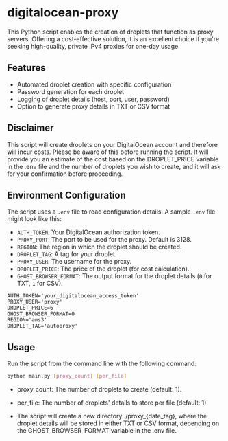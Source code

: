 # digitalocean-proxy
This Python script enables the creation of droplets that function as proxy servers. Offering a cost-effective solution, it is an excellent choice if you're seeking high-quality, private IPv4 proxies for one-day usage.

## Features
- Automated droplet creation with specific configuration
- Password generation for each droplet
- Logging of droplet details (host, port, user, password)
- Option to generate proxy details in TXT or CSV format

## Disclaimer
This script will create droplets on your DigitalOcean account and therefore will incur costs. Please be aware of this before running the script. It will provide you an estimate of the cost based on the DROPLET_PRICE variable in the .env file and the number of droplets you wish to create, and it will ask for your confirmation before proceeding.

## Environment Configuration

The script uses a `.env` file to read configuration details. A sample `.env` file might look like this:
- `AUTH_TOKEN`: Your DigitalOcean authorization token.
- `PROXY_PORT`: The port to be used for the proxy. Default is 3128.
- `REGION`: The region in which the droplet should be created.
- `DROPLET_TAG`: A tag for your droplet.
- `PROXY_USER`: The username for the proxy.
- `DROPLET_PRICE`: The price of the droplet (for cost calculation).
- `GHOST_BROWSER_FORMAT`: The output format for the droplet details (`0` for TXT, `1` for CSV).

```
AUTH_TOKEN='your_digitalocean_access_token'
PROXY_USER='proxy'
DROPLET_PRICE=6
GHOST_BROWSER_FORMAT=0
REGION='ams3'
DROPLET_TAG='autoproxy'
```

## Usage

Run the script from the command line with the following command:

```bash
python main.py [proxy_count] [per_file]
```

* proxy_count: The number of droplets to create (default: 1).
* per_file: The number of droplets' details to store per file (default: 1).

* The script will create a new directory ./proxy_{date_tag}, where the droplet details will be stored in either TXT or CSV format, depending on the GHOST_BROWSER_FORMAT variable in the .env file.